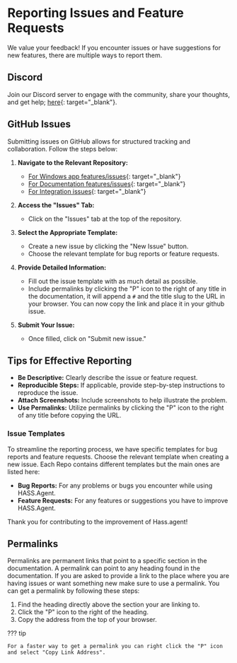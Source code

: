# Reporting Issues and Feature Requests

We value your feedback! If you encounter issues or have suggestions for new features, there are multiple ways to report them.

## Discord

Join our Discord server to engage with the community, share your thoughts, and get help; [here](https://discord.gg/JfZj98xqJr){: target="\_blank"}.

## GitHub Issues

Submitting issues on GitHub allows for structured tracking and collaboration. Follow the steps below:

1.  **Navigate to the Relevant Repository:**

    - [For Windows app features/issues](https://github.com/hass-agent/HASS.Agent){: target="\_blank"}
    - [For Documentation features/issues](https://github.com/hass-agent/hass-agent.github.io){: target="\_blank"}
    - [For Integration issues](https://github.com/hass-agent/integration){: target="\_blank"}

2.  **Access the "Issues" Tab:**

    - Click on the "Issues" tab at the top of the repository.

3.  **Select the Appropriate Template:**

    - Create a new issue by clicking the "New Issue" button.
    - Choose the relevant template for bug reports or feature requests.

4.  **Provide Detailed Information:**

    - Fill out the issue template with as much detail as possible.
    - Include permalinks by clicking the "P" icon to the right of any title in the documentation, it will append a `#` and the title slug to the URL in your browser. You can now copy the link and place it in your github issue.

5.  **Submit Your Issue:**

    - Once filled, click on "Submit new issue."

## Tips for Effective Reporting

- **Be Descriptive:** Clearly describe the issue or feature request.
- **Reproducible Steps:** If applicable, provide step-by-step instructions to reproduce the issue.
- **Attach Screenshots:** Include screenshots to help illustrate the problem.
- **Use Permalinks:** Utilize permalinks by clicking the "P" icon to the right of any title before copying the URL.

### Issue Templates

To streamline the reporting process, we have specific templates for bug reports and feature requests. Choose the relevant template when creating a new issue. Each Repo contains different templates but the main ones are listed here:

- **Bug Reports:** For any problems or bugs you encounter while using HASS.Agent.
- **Feature Requests:** For any features or suggestions you have to improve HASS.Agent.

Thank you for contributing to the improvement of Hass.agent!

## Permalinks

Permalinks are permanent links that point to a specific section in the documentation. A permalink can point to any heading found in the documentation. If you are asked to provide a link to the place where you are having issues or want something new make sure to use a permalink. You can get a permalink by following these steps:

1. Find the heading directly above the section your are linking to.
2. Click the "P" icon to the right of the heading.
3. Copy the address from the top of your browser.

??? tip

    For a faster way to get a permalink you can right click the "P" icon and select "Copy Link Address".
